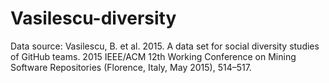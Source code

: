 # Vasilescu-diversity



Data source:
Vasilescu, B. et al. 2015. A data set for social diversity studies of GitHub teams. 2015 IEEE/ACM 12th Working Conference on Mining Software Repositories (Florence, Italy, May 2015), 514–517.
